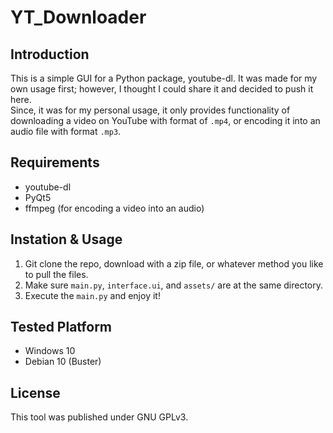 # YT_Downloader

## Introduction
This is a simple GUI for a Python package, youtube-dl. It was made for my own usage first; however, I thought I could share it and decided to push it here.  
Since, it was for my personal usage, it only provides functionality of downloading a video on YouTube with format of `.mp4`, or encoding it into an audio file with format `.mp3`.

## Requirements
* youtube-dl
* PyQt5
* ffmpeg  (for encoding a video into an audio)

## Instation & Usage
1. Git clone the repo, download with a zip file, or whatever method you like to pull the files.
2. Make sure `main.py`, `interface.ui`, and `assets/` are at the same directory.
3. Execute the `main.py` and enjoy it!

## Tested Platform
* Windows 10
* Debian 10 (Buster)

## License
This tool was published under GNU GPLv3.
